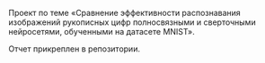 Проект по теме «Сравнение эффективности распознавания изображений рукописных цифр полносвязными и сверточными нейросетями, обученными на датасете MNIST».


Отчет прикреплен в репозитории.
